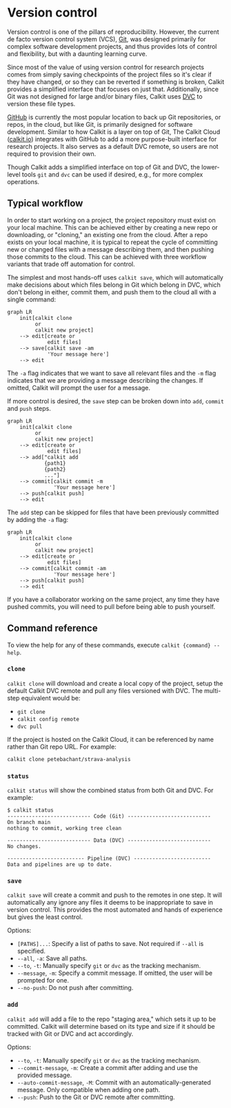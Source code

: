 # Version control

Version control is one of the pillars of reproducibility.
However, the current de facto version control system (VCS),
[Git](https://git-scm.com),
was designed primarily for complex software development projects,
and thus provides lots of control and flexibility,
but with a daunting learning curve.

Since most of the value of using version control for research
projects comes from
simply saving checkpoints of the project files so it's clear if they have
changed, or so they can be reverted if something is broken,
Calkit provides a simplified interface that focuses on just that.
Additionally,
since Git was not designed for large and/or binary files,
Calkit uses [DVC](https://dvc.org) to version these file types.

[GitHub](https://github.com) is currently the most popular location to back up
Git repositories, or repos, in the cloud, but like Git,
is primarily designed for software development.
Similar to how Calkit is a layer on top of Git,
The Calkit Cloud ([calkit.io](https://calkit.io))
integrates with GitHub to add a more purpose-built
interface for research projects.
It also serves as a default DVC remote,
so users are not required to provision their own.

Though Calkit adds a simplified interface on top of Git and DVC,
the lower-level tools `git` and `dvc` can be used if desired, e.g.,
for more complex operations.

## Typical workflow

In order to start working on a project,
the project repository must exist on your local machine.
This can be achieved either by creating a new repo or
downloading, or "cloning," an existing one from the cloud.
After a repo exists on your local machine,
it is typical to repeat the cycle of
committing new or changed files with a message describing them,
and then pushing those commits to the cloud.
This can be achieved with three workflow variants that trade off
automation for control.

The simplest and most hands-off uses `calkit save`,
which will automatically make decisions about which files belong in Git
which belong in DVC, which don't belong in either,
commit them,
and push them to the cloud all with a single command:

```mermaid
graph LR
    init[calkit clone
         or
         calkit new project]
    --> edit[create or
             edit files]
    --> save[calkit save -am
             'Your message here']
    --> edit
```

The `-a` flag indicates that we want to save all relevant files
and the `-m` flag indicates that we are providing a message describing
the changes.
If omitted, Calkit will prompt the user for a message.

If more control is desired,
the `save` step can be broken down into `add`, `commit`
and `push` steps.

```mermaid
graph LR
    init[calkit clone
         or
         calkit new project]
    --> edit[create or
             edit files]
    --> add["calkit add
            {path1}
            {path2}
            ..."]
    --> commit[calkit commit -m
               'Your message here']
    --> push[calkit push]
    --> edit
```

The `add` step can be skipped for files that have been previously committed
by adding the `-a` flag:

```mermaid
graph LR
    init[calkit clone
         or
         calkit new project]
    --> edit[create or
             edit files]
    --> commit[calkit commit -am
               'Your message here']
    --> push[calkit push]
    --> edit
```

If you have a collaborator working on the same project,
any time they have pushed commits,
you will need to pull before being able to push yourself.

## Command reference

To view the help for any of these commands,
execute `calkit {command} --help`.

### `clone`

`calkit clone` will download and create a local copy of the project,
setup the default Calkit DVC remote and pull any files versioned with DVC.
The multi-step equivalent would be:

- `git clone`
- `calkit config remote`
- `dvc pull`

If the project is hosted on the Calkit Cloud, it can be referenced by
name rather than Git repo URL. For example:

```sh
calkit clone petebachant/strava-analysis
```

### `status`

`calkit status` will show the combined status from both Git and DVC.
For example:

```
$ calkit status
--------------------------- Code (Git) ---------------------------
On branch main
nothing to commit, working tree clean

--------------------------- Data (DVC) ---------------------------
No changes.

------------------------- Pipeline (DVC) -------------------------
Data and pipelines are up to date.
```

### `save`

`calkit save` will create a commit and push to the remotes in one step.
It will automatically any ignore any files it deems to be inappropriate to
save in version control.
This provides the most automated and hands of experience
but gives the least control.

Options:

- `[PATHS]...`: Specify a list of paths to save. Not required if `--all` is
  specified.
- `--all`, `-a`: Save all paths.
- `--to`, `-t`: Manually specify `git` or `dvc` as the tracking mechanism.
- `--message`, `-m`: Specify a commit message. If omitted, the user will be
  prompted for one.
- `--no-push`: Do not push after committing.

### `add`

`calkit add` will add a file to the repo "staging area,"
which sets it up to be committed.
Calkit will determine based on its type and size if it should be tracked
with Git or DVC and act accordingly.

Options:

- `--to`, `-t`: Manually specify `git` or `dvc` as the tracking mechanism.
- `--commit-message`, `-m`: Create a commit after adding
  and use the provided message.
- `--auto-commit-message`, `-M`: Commit with an automatically-generated message.
  Only compatible when adding one path.
- `--push`: Push to the Git or DVC remote after committing.
